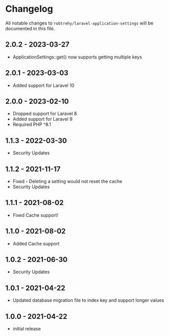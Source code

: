 # Changelog

All notable changes to `robtrehy/laravel-application-settings` will be documented in this file.

## 2.0.2 - 2023-03-27
- ApplicationSettings::get() now supports getting multiple keys

## 2.0.1 - 2023-03-03
- Added support for Laravel 10

## 2.0.0 - 2023-02-10
- Dropped support for Laravel 8
- Added support for Laravel 9
- Required PHP ^8.1

## 1.1.3 - 2022-03-30
- Security Updates

## 1.1.2 - 2021-11-17
- Fixed - Deleting a setting would not reset the cache
- Security Updates
  
## 1.1.1 - 2021-08-02
- Fixed Cache support!
 
## 1.1.0 - 2021-08-02
- Added Cache support

## 1.0.2 - 2021-06-30
- Security Updates

## 1.0.1 - 2021-04-22
- Updated database migration file to index key and support longer values
  
## 1.0.0 - 2021-04-22
- initial release
